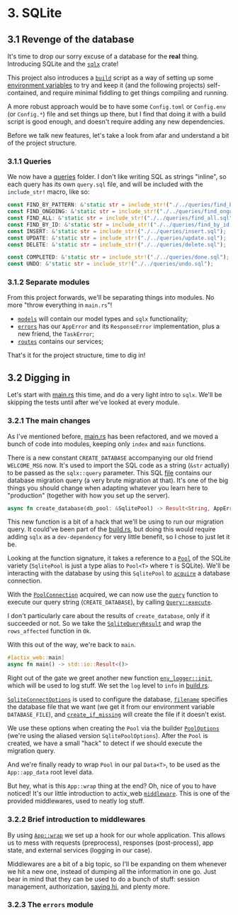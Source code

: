 # 3. SQLite

## 3.1 Revenge of the database

It's time to drop our sorry excuse of a database for the **real** thing. Introducing SQLite and the
[`sqlx`](https://github.com/launchbadge/sqlx) crate!

This project also introduces a [`build`](build.rs) script as a way of setting up some
[environment variables](https://doc.rust-lang.org/cargo/reference/environment-variables.html) to try
and keep it (and the following projects) self-contained, and require minimal fiddling to get things
compiling and running.

A more robust approach would be to have some `Config.toml` or `Config.env` (or `Config.*`) file and
set things up there, but I find that doing it with a build script is good enough, and doesn't
require adding any new dependencies.

Before we talk new features, let's take a look from afar and understand a bit of the project
structure.

### 3.1.1 Queries

We now have a [queries](queries/) folder. I don't like writing SQL as strings "inline", so each
query has its own `query.sql` file, and will be included with the `include_str!` macro, like so:

```rust
const FIND_BY_PATTERN: &'static str = include_str!("./../queries/find_by_pattern.sql");
const FIND_ONGOING: &'static str = include_str!("./../queries/find_ongoing.sql");
const FIND_ALL: &'static str = include_str!("./../queries/find_all.sql");
const FIND_BY_ID: &'static str = include_str!("./../queries/find_by_id.sql");
const INSERT: &'static str = include_str!("./../queries/insert.sql");
const UPDATE: &'static str = include_str!("./../queries/update.sql");
const DELETE: &'static str = include_str!("./../queries/delete.sql");

const COMPLETED: &'static str = include_str!("./../queries/done.sql");
const UNDO: &'static str = include_str!("./../queries/undo.sql");
```

### 3.1.2 Separate modules

From this project forwards, we'll be separating things into modules. No more "throw everything in
`main.rs`"!

- [`models`](src/models.rs) will contain our model types and `sqlx` functionality;
- [`errors`](src/errors.rs) has our `AppError` and its `ResponseError` implementation, plus
  a new friend, the `TaskError`;
- [`routes`](src/routes.rs) contains our services;

That's it for the project structure, time to dig in!

## 3.2 Digging in

Let's start with [main.rs](src/main.rs) this time, and do a very light intro to `sqlx`. We'll be
skipping the tests until after we've looked at every module.

### 3.2.1 The main changes

As I've mentioned before, [main.rs](src/main.rs) has been refactored, and we moved a bunch of code
into modules, keeping only `index` and `main` functions.

There is a new constant `CREATE_DATABASE` accompanying our old friend `WELCOME_MSG` now. It's used
to import the SQL code as a string (`&str` actually) to be passed as the `sqlx::query` parameter.
This SQL [file](queries/create_database.sql) contains our database migration query (a very brute
migration at that). It's one of the big things you should change when adapting whatever you learn
here to "production" (together with how you set up the server).

```rust
async fn create_database(db_pool: &SqlitePool) -> Result<String, AppError>
```

This new function is a bit of a hack that we'll be using to run our migration query. It could've
been part of the [build.rs](build.rs), but doing this would require adding `sqlx` as a
`dev-dependency` for very little benefit, so I chose to just let it be.

Looking at the function signature, it takes a reference to a
[`Pool`](https://docs.rs/sqlx/0.5.5/sqlx/struct.Pool.html) of the SQLite variety (`SqlitePool` is
just a type alias to `Pool<T>` where `T` is SQLite). We'll be interacting with the database by using
this `SqlitePool` to [`acquire`](https://docs.rs/sqlx/0.5.5/sqlx/struct.Pool.html#method.acquire) a
database connection.

With the [`PoolConnection`](https://docs.rs/sqlx/0.5.5/sqlx/pool/struct.PoolConnection.html)
acquired, we can now use the [`query`](https://docs.rs/sqlx/0.5.5/sqlx/fn.query.html) function to
execute our query string (`CREATE_DATABASE`), by calling
[`Query::execute`](https://docs.rs/sqlx/0.5.5/sqlx/query/struct.Query.html#method.execute).

I don't particularly care about the results of `create_database`, only if it succeeded or not. So we
take the [`SqliteQueryResult`](https://docs.rs/sqlx/0.5.5/sqlx/sqlite/struct.SqliteQueryResult.html)
and wrap the `rows_affected` function in `Ok`.

With this out of the way, we're back to `main`.

```rust
#[actix_web::main]
async fn main() -> std::io::Result<()>
```

Right out of the gate we greet another new function
[`env_logger::init`](https://docs.rs/env_logger/0.8.4/env_logger/fn.init.html), which will be used
to log stuff. We set the `log` level to `info` in [build.rs](build.rs).

[`SqliteConnectOptions`](https://docs.rs/sqlx/0.5.5/sqlx/sqlite/struct.SqliteConnectOptions.html) is
used to configure the database,
[`filename`](https://docs.rs/sqlx/0.5.5/sqlx/sqlite/struct.SqliteConnectOptions.html#method.filename)
specifies the database file that we want (we get it from our environment variable `DATABASE_FILE`),
and
[`create_if_missing`](https://docs.rs/sqlx/0.5.5/sqlx/sqlite/struct.SqliteConnectOptions.html#method.create_if_missing)
will create the file if it doesn't exist.

We use these options when creating the `Pool` via the builder
[`PoolOptions`](https://docs.rs/sqlx/0.5.5/sqlx/pool/struct.PoolOptions.html) (we're using the
aliased version `SqlitePoolOptions`). After the `Pool` is created, we have a small "hack" to detect
if we should execute the migration query.

And we're finally ready to wrap `Pool` in our pal `Data<T>`, to be used as the `App::app_data` root
level data.

But hey, what is this `App::wrap` thing at the end? Oh, nice of you to have noticed! It's our little
introduction to actix_web
[`middleware`](https://docs.rs/actix-web/4.0.0-beta.8/actix_web/middleware/index.html). This is one
of the provided middlewares, used to neatly log stuff.

### 3.2.2 Brief introduction to middlewares

By using
[`App::wrap`](https://docs.rs/actix-web/4.0.0-beta.8/actix_web/struct.App.html#method.wrap) we set
up a hook for our whole application. This allows us to mess with requests (preprocess),
responses (post-process), app state, and external services (logging in our case).

Middlewares are a bit of a big topic, so I'll be expanding on them whenever we hit a new one,
instead of dumping all the information in one go. Just bear in mind that they can be used to do a
bunch of stuff: session management, authorization, [saying hi](https://actix.rs/docs/middleware/),
and plenty more.

### 3.2.3 The `errors` module
